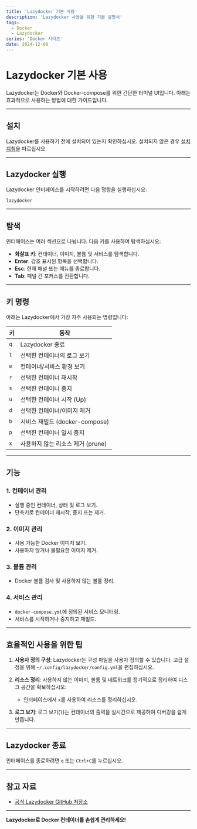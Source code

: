 ```yaml
---
title: 'Lazydocker 기본 사용'
description: 'Lazydocker 사용을 위한 기본 설명서'
tags:
  - Docker
  - Lazydocker
series: 'Docker 시리즈'
date: 2024-12-08
---
```


# Lazydocker 기본 사용

Lazydocker는 Docker와 Docker-compose를 위한 간단한 터미널 UI입니다. 아래는 효과적으로 사용하는 방법에 대한 가이드입니다.

---

## **설치**

Lazydocker를 사용하기 전에 설치되어 있는지 확인하십시오. 설치되지 않은 경우 [설치 지침](https://github.com/jesseduffield/lazydocker)을 따르십시오.

---

## **Lazydocker 실행**

Lazydocker 인터페이스를 시작하려면 다음 명령을 실행하십시오:

```bash
lazydocker
```

---

## **탐색**

인터페이스는 여러 섹션으로 나뉩니다. 다음 키를 사용하여 탐색하십시오:

- **화살표 키**: 컨테이너, 이미지, 볼륨 및 서비스를 탐색합니다.
- **Enter**: 강조 표시된 항목을 선택합니다.
- **Esc**: 현재 패널 또는 메뉴를 종료합니다.
- **Tab**: 패널 간 포커스를 전환합니다.

---

## **키 명령**

아래는 Lazydocker에서 가장 자주 사용되는 명령입니다:

| 키  | 동작                              |
| --- | --------------------------------- |
| `q` | Lazydocker 종료                   |
| `l` | 선택한 컨테이너의 로그 보기       |
| `e` | 컨테이너/서비스 환경 보기         |
| `r` | 선택한 컨테이너 재시작            |
| `s` | 선택한 컨테이너 중지              |
| `u` | 선택한 컨테이너 시작 (Up)         |
| `d` | 선택한 컨테이너/이미지 제거       |
| `b` | 서비스 재빌드 (docker-compose)    |
| `p` | 선택한 컨테이너 일시 중지         |
| `x` | 사용하지 않는 리소스 제거 (prune) |

---

## **기능**

### 1. **컨테이너 관리**

- 실행 중인 컨테이너, 상태 및 로그 보기.
- 단축키로 컨테이너 재시작, 중지 또는 제거.

### 2. **이미지 관리**

- 사용 가능한 Docker 이미지 보기.
- 사용하지 않거나 불필요한 이미지 제거.

### 3. **볼륨 관리**

- Docker 볼륨 검사 및 사용하지 않는 볼륨 정리.

### 4. **서비스 관리**

- `docker-compose.yml`에 정의된 서비스 모니터링.
- 서비스를 시작하거나 중지하고 재빌드.

---

## **효율적인 사용을 위한 팁**

1. **사용자 정의 구성**:
   Lazydocker는 구성 파일을 사용자 정의할 수 있습니다. 고급 설정을 위해 `~/.config/lazydocker/config.yml`을 편집하십시오.

2. **리소스 정리**:
   사용하지 않는 이미지, 볼륨 및 네트워크를 정기적으로 정리하여 디스크 공간을 확보하십시오:
   - 인터페이스에서 `x`를 사용하여 리소스를 정리하십시오.

3. **로그 보기**:
   로그 보기(`l`)는 컨테이너의 출력을 실시간으로 제공하여 디버깅을 쉽게 만듭니다.

---

## **Lazydocker 종료**

인터페이스를 종료하려면 `q` 또는 `Ctrl+C`를 누르십시오.

---

## **참고 자료**

- [공식 Lazydocker GitHub 저장소](https://github.com/jesseduffield/lazydocker)

---

**Lazydocker로 Docker 컨테이너를 손쉽게 관리하세요!**
